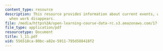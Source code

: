 ```yaml
---
content_type: resource
description: This resource provides information about current events, what happens
  when work disappears.
file: /media/https%3A/open-learning-course-data-rc.s3.amazonaws.com/17-523-ethnicity-and-race-in-world-politics-fall-2005/556518ca80bca82e5911795d588418f2_l_11.pdf
file_type: application/pdf
resourcetype: Document
title: l_11.pdf
uid: 556518ca-80bc-a82e-5911-795d588418f2
---
```

